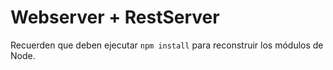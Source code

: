 # Webserver + RestServer

Recuerden que deben ejecutar ```npm install``` para reconstruir los módulos de Node.